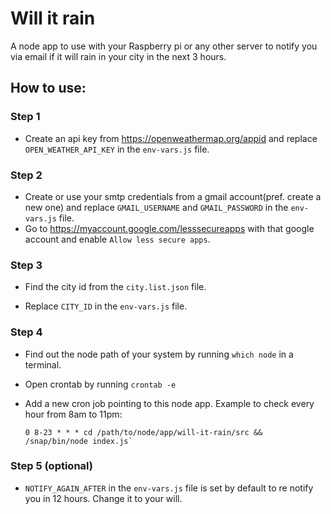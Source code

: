 # Will it rain

A node app to use with your Raspberry pi or any other server to notify you via email if it will rain in your city in the next 3 hours.

## How to use:

### Step 1

- Create an api key from https://openweathermap.org/appid and replace
  `OPEN_WEATHER_API_KEY` in the `env-vars.js` file.

### Step 2

- Create or use your smtp credentials from a gmail account(pref. create a new one) and replace
  `GMAIL_USERNAME` and `GMAIL_PASSWORD` in the `env-vars.js` file.
- Go to https://myaccount.google.com/lesssecureapps with that google account and enable `Allow less secure apps`.

### Step 3

- Find the city id from the `city.list.json` file.

- Replace `CITY_ID` in the `env-vars.js` file.

### Step 4

- Find out the node path of your system by running `which node` in a terminal.
- Open crontab by running `crontab -e`
- Add a new cron job pointing to this node app.
  Example to check every hour from 8am to 11pm:

  ```
  0 8-23 * * * cd /path/to/node/app/will-it-rain/src && /snap/bin/node index.js`
  ```

### Step 5 (optional)

- `NOTIFY_AGAIN_AFTER` in the `env-vars.js` file is set by default to re notify you in 12 hours.
  Change it to your will.
